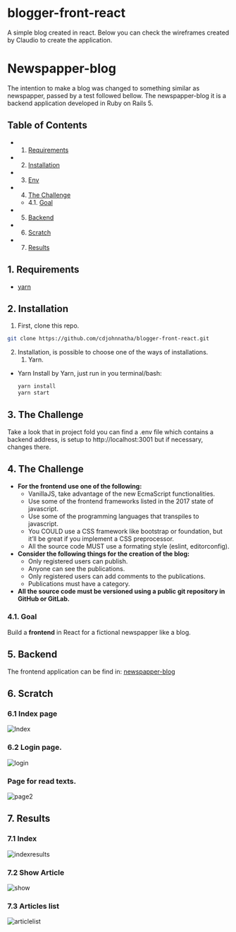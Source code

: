 # blogger-front-react
A simple blog created in react. Below you can check the wireframes created by Claudio to create the application.

# Newspapper-blog

The intention to make a blog was changed to something similar as newspapper, passed by a test followed bellow. The newspapper-blog it is a backend application developed in Ruby on Rails 5.

## Table of Contents

<!-- vscode-markdown-toc -->
- 1. [Requirements](#Requirements)
- 2. [Installation](#Installation)
- 3. [Env](#Enviroment)
- 4. [The Challenge](#TheChallenge)
  - 4.1. [Goal](#Goal)
- 5. [Backend](#Backend)
- 6. [Scratch](#Makefile)
- 7. [Results](#Swagger)

## 1. <a name='Requirements'></a>Requirements
- [yarn ](https://yarnpkg.com)

## 2. <a name='Installation'></a>Installation
1. First, clone this repo.

```bash
git clone https://github.com/cdjohnnatha/blogger-front-react.git
```

2. Installation, is possible to choose one of the ways of installations.
     1. Yarn.

* Yarn
 Install by Yarn, just run in you terminal/bash:
  ```bash
  yarn install
  yarn start
  ```
## 3. <a name='Eviroment'></a>The Challenge
  Take a look that in project fold you can find a .env file which contains a backend address, is setup to http://localhost:3001 but if necessary, changes there.
  
## 4. <a name='TheChallenge'></a>The Challenge

* **For the frontend use one of the following:**
  * VanillaJS, take advantage of the new EcmaScript functionalities.
  * Use some of the frontend frameworks listed in the 2017 state of javascript.
  * Use some of the programming languages that transpiles to javascript.
  * You COULD use a CSS framework like bootstrap or foundation, but it’ll be great if you implement a CSS preprocessor.
  * All the source code MUST use a formating style (eslint, editorconfig).
* **Consider the following things for the creation of the blog:**
  * Only registered users can publish.
  * Anyone can see the publications.
  * Only registered users can add comments to the publications.
  * Publications must have a category.
* **All the source code must be versioned using a public git repository in GitHub or GitLab.**

### 4.1. <a name='Goal'></a>Goal

Build a **frontend** in React for a fictional newspapper like a blog.

## 5. <a name='Backend'></a>Backend
The frontend application can be find in: [newspapper-blog](https://github.com/cdjohnnatha/newspapper-blog.git)

## 6. <a name='Scratch'></a>Scratch

### 6.1 Index page

![Index](https://github.com/cdjohnnatha/blogger-front-react/blob/master/public/assets/images/index.png)

### 6.2 Login page.

![login](https://github.com/cdjohnnatha/blogger-front-react/blob/master/public/assets/images/login.png)

### Page for read texts.

![page2](https://github.com/cdjohnnatha/blogger-front-react/blob/master/public/assets/images/page2.png)


## 7. <a name='Results'></a>Results

### 7.1 Index 
![indexresults](https://github.com/cdjohnnatha/blogger-front-react/blob/master/public/assets/images/index-result.PNG)

### 7.2 Show Article
![show](https://github.com/cdjohnnatha/blogger-front-react/blob/master/public/assets/images/show.PNG)

### 7.3 Articles list

![articlelist](https://github.com/cdjohnnatha/blogger-front-react/blob/master/public/assets/images/list.PNG)
